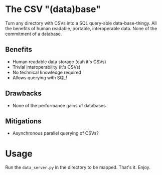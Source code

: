 # The CSV "(data)base"

Turn any directory with CSVs into a SQL query-able data-base-thingy.
All the benefits of human readable, portable, interoperable data.
None of the commitment of a database.

## Benefits

* Human readable data storage (duh it's CSVs)
* Trivial interoperability (it's CSVs)
* No technical knowledge required
* Allows querying with SQL!

## Drawbacks

* None of the performance gains of databases

## Mitigations

* Asynchronous parallel querying of CSVs?

# Usage

Run the `data_server.py` in the directory to be mapped. That's it. Enjoy.
